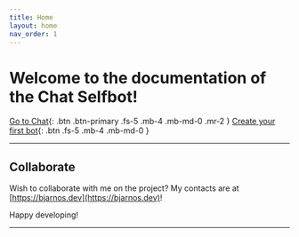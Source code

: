 ```yaml
---
title: Home
layout: home
nav_order: 1
---
```


# Welcome to the documentation of the Chat Selfbot!
[Go to Chat](https://chat.jonazwetsloot.nl/timeline){: .btn .btn-primary .fs-5 .mb-4 .mb-md-0 .mr-2 }
[Create your first bot](/docs/setup){: .btn .fs-5 .mb-4 .mb-md-0 }

---

## Collaborate
Wish to collaborate with me on the project? My contacts are at [https://bjarnos.dev](https://bjarnos.dev)!

Happy developing!

----

